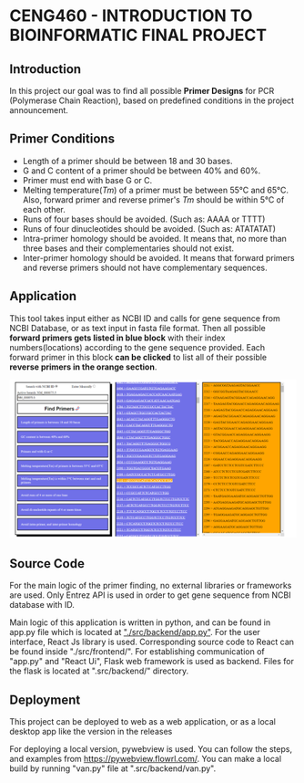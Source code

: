 
# CENG460 - INTRODUCTION TO BIOINFORMATIC FINAL PROJECT

## Introduction

In this project our goal was to find all possible **Primer Designs** for PCR
(Polymerase Chain Reaction), based on predefined conditions in the project announcement. 

## Primer Conditions

- Length of a primer should be between 18 and 30 bases.
- G and C content of a primer should be between 40% and 60%.
- Primer must end with base G or C.
- Melting temperature(*Tm*) of a primer must be between 55°C and 65°C.  Also, forward primer and reverse primer's *Tm* should be within 5°C of each other.
- Runs of four bases should be avoided. (Such as: AAAA or TTTT)
- Runs of four dinucleotides should be avoided. (Such as: ATATATAT)
- Intra-primer homology should be avoided. It means that, no more than three bases and their complementaries should not exist.
- Inter-primer homology should be avoided. It means that forward primers and reverse primers should not have complementary sequences. 

## Application

This tool takes input either as NCBI ID and calls for gene sequence from NCBI Database, or as text input in fasta file format. Then all possible **forward primers gets listed in blue block** with their index numbers(locations) according to the gene sequence provided. Each forward primer in this block **can be clicked** to list all of their possible **reverse primers in the orange section**.

![image](https://github.com/cengo12/bio-final/blob/main/sample%20images/UIimage.png)

## Source Code

For the main logic of the primer finding, no external libraries or frameworks are used. Only Entrez API is used in order to get gene sequence from NCBI database with ID.

Main logic of this application is written in python, and can be found in app.py file which is located at ["./src/backend/app.py"](https://github.com/cengo12/bio-final/blob/main/src/backend/app.py). For the user interface, React Js library is used. Corresponding source code to React can be found inside "./src/frontend/". For establishing communication of "app.py" and "React Ui", Flask web framework is used as backend. Files for the flask is located at ".src/backend/" directory.

## Deployment

This project can be deployed to web as a web application, or as a local desktop app like the version in the releases 

For deploying a local version, pywebview is used. You can follow the steps, and examples from https://pywebview.flowrl.com/. You can make a local build by running "van.py" file at ".src/backend/van.py".
